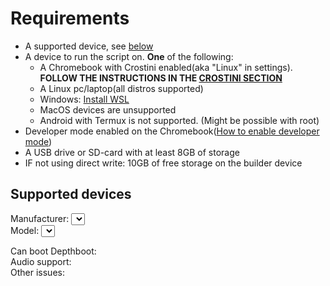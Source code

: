 # Requirements

* A supported device, see [below](#supported-devices)
* A device to run the script on. **One** of the following:
    * A Chromebook with Crostini enabled(aka "Linux" in settings). **FOLLOW THE INSTRUCTIONS IN
      THE [CROSTINI SECTION](/extra-pages/crostini.md)**
    * A Linux pc/laptop(all distros supported)
    * Windows: [Install WSL](https://ubuntu.com/tutorials/install-ubuntu-on-wsl2-on-windows-10#1-overview)
    * MacOS devices are unsupported
    * Android with Termux is not supported. (Might be possible with root)
* Developer mode enabled on the
  Chromebook([How to enable developer mode](https://www.androidauthority.com/how-to-enable-developer-mode-on-a-chromebook-906688/))
* A USB drive or SD-card with at least 8GB of storage
* IF not using direct write: 10GB of free storage on the builder device

## Supported devices

<label>
  Manufacturer:
  <select id="manufacturer"></select>
</label>
<br>
<label>
  Model:
  <select id="model"></select>
</label>

Can boot Depthboot: <b id="deviceDepthboot"></b><br>
Audio support: <b id="deviceAudio"></b><br>
Other issues: <span id="deviceComment"></span>

<span id="deviceInfo"></span>

<script src="/device-support/model-select.js"></script>
